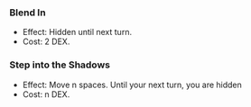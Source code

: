 ### Blend In
- Effect: Hidden until next turn.
- Cost: 2 DEX.
### Step into the Shadows
- Effect: Move n spaces. Until your next turn, you are hidden
- Cost: n DEX.
